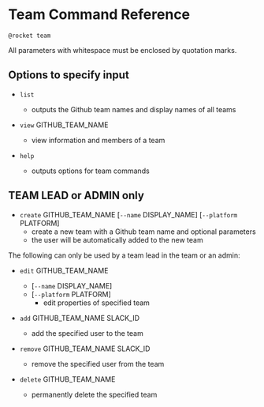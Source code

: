 # Team Command Reference

`@rocket team`

All parameters with whitespace must be enclosed by quotation marks.

## Options to specify input

* `list`
  * outputs the Github team names and display names of all teams

* `view` GITHUB_TEAM_NAME
  * view information and members of a team

* `help`
  * outputs options for team commands

## TEAM LEAD or ADMIN only

* `create` GITHUB_TEAM_NAME [`--name` DISPLAY_NAME] [`--platform` PLATFORM]
  * create a new team with a Github team name and optional parameters
  * the user will be automatically added to the new team

The following can only be used by a team lead in the team or an admin:

* `edit` GITHUB_TEAM_NAME
  * [`--name` DISPLAY_NAME]
  * [`--platform` PLATFORM]
    * edit properties of specified team

* `add` GITHUB_TEAM_NAME SLACK_ID
  * add the specified user to the team

* `remove` GITHUB_TEAM_NAME SLACK_ID
  * remove the specified user from the team

* `delete` GITHUB_TEAM_NAME
  * permanently delete the specified team
